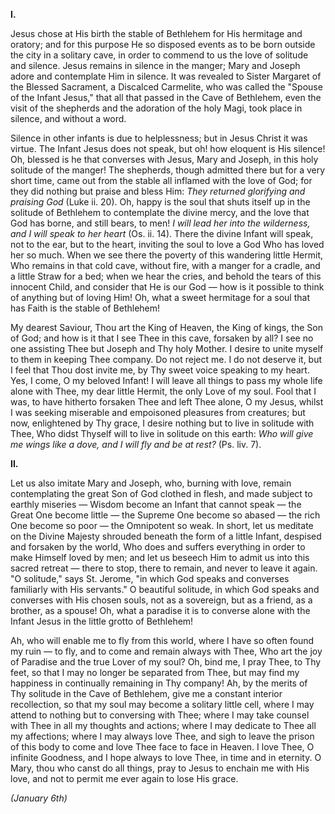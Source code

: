 
**I\.**

Jesus chose at His birth the stable of Bethlehem for His hermitage and oratory; and for this purpose He so disposed events as to be born outside the city in a solitary cave, in order to commend to us the love of solitude and silence. Jesus remains in silence in the manger; Mary and Joseph adore and contemplate Him in silence. It was revealed to Sister Margaret of the Blessed Sacrament, a Discalced Carmelite, who was called the \"Spouse of the Infant Jesus,\" that all that passed in the Cave of Bethlehem, even the visit of the shepherds and the adoration of the holy Magi, took place in silence, and without a word.

Silence in other infants is due to helplessness; but in Jesus Christ it was virtue. The Infant Jesus does not speak, but oh! how eloquent is His silence! Oh, blessed is he that converses with Jesus, Mary and Joseph, in this holy solitude of the manger! The shepherds, though admitted there but for a very short time, came out from the stable all inflamed with the love of God; for they did nothing but praise and bless Him: *They returned glorifying and praising God* (Luke ii. 20). Oh, happy is the soul that shuts itself up in the solitude of Bethlehem to contemplate the divine mercy, and the love that God has borne, and still bears, to men! *I will lead her into the wilderness, and I will speak to her heart* (Os. ii. 14). There the divine Infant will speak, not to the ear, but to the heart, inviting the soul to love a God Who has loved her so much. When we see there the poverty of this wandering little Hermit, Who remains in that cold cave, without fire, with a manger for a cradle, and a little Straw for a bed; when we hear the cries, and behold the tears of this innocent Child, and consider that He is our God — how is it possible to think of anything but of loving Him! Oh, what a sweet hermitage for a soul that has Faith is the stable of Bethlehem!

My dearest Saviour, Thou art the King of Heaven, the King of kings, the Son of God; and how is it that I see Thee in this cave, forsaken by all? I see no one assisting Thee but Joseph and Thy holy Mother. I desire to unite myself to them in keeping Thee company. Do not reject me. I do not deserve it, but I feel that Thou dost invite me, by Thy sweet voice speaking to my heart. Yes, I come, O my beloved Infant! I will leave all things to pass my whole life alone with Thee, my dear little Hermit, the only Love of my soul. Fool that I was, to have hitherto forsaken Thee and left Thee alone, O my Jesus, whilst I was seeking miserable and empoisoned pleasures from creatures; but now, enlightened by Thy grace, I desire nothing but to live in solitude with Thee, Who didst Thyself will to live in solitude on this earth: *Who will give me wings like a dove, and I will fly and be at rest?* (Ps. liv. 7).

**II\.**

Let us also imitate Mary and Joseph, who, burning with love, remain contemplating the great Son of God clothed in flesh, and made subject to earthly miseries — Wisdom become an Infant that cannot speak — the Great One become little — the Supreme One become so abased — the rich One become so poor — the Omnipotent so weak. In short, let us meditate on the Divine Majesty shrouded beneath the form of a little Infant, despised and forsaken by the world, Who does and suffers everything in order to make Himself loved by men; and let us beseech Him to admit us into this sacred retreat — there to stop, there to remain, and never to leave it again. \"O solitude,\" says St. Jerome, \"in which God speaks and converses familiarly with His servants.\" O beautiful solitude, in which God speaks and converses with His chosen souls, not as a sovereign, but as a friend, as a brother, as a spouse! Oh, what a paradise it is to converse alone with the Infant Jesus in the little grotto of Bethlehem!

Ah, who will enable me to fly from this world, where I have so often found my ruin — to fly, and to come and remain always with Thee, Who art the joy of Paradise and the true Lover of my soul? Oh, bind me, I pray Thee, to Thy feet, so that I may no longer be separated from Thee, but may find my happiness in continually remaining in Thy company! Ah, by the merits of Thy solitude in the Cave of Bethlehem, give me a constant interior recollection, so that my soul may become a solitary little cell, where I may attend to nothing but to conversing with Thee; where I may take counsel with Thee in all my thoughts and actions; where I may dedicate to Thee all my affections; where I may always love Thee, and sigh to leave the prison of this body to come and love Thee face to face in Heaven. I love Thee, O infinite Goodness, and I hope always to love Thee, in time and in eternity. O Mary, thou who canst do all things, pray to Jesus to enchain me with His love, and not to permit me ever again to lose His grace.

*(January 6th)*

